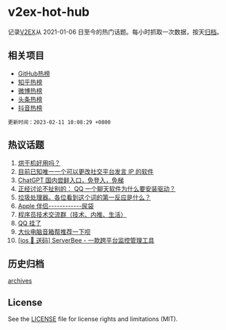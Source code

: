 # v2ex-hot-hub

 记录[V2EX](https://www.v2ex.com/)从 2021-01-06 日至今的热门话题。每小时抓取一次数据，按天[归档](archives)。
 
 ## 相关项目

- [GitHub热榜](https://github.com/lonnyzhang423/github-hot-hub)
- [知乎热榜](https://github.com/lonnyzhang423/zhihu-hot-hub)
- [微博热榜](https://github.com/lonnyzhang423/weibo-hot-hub)
- [头条热榜](https://github.com/lonnyzhang423/toutiao-hot-hub)
- [抖音热榜](https://github.com/lonnyzhang423/douyin-hot-hub)


 `更新时间：2023-02-11 10:08:29 +0800`

## 热议话题

1. [烘干机好用吗？](https://www.v2ex.com/t/914827)
1. [目前已知唯一一个可以更改社交平台发言 IP 的软件](https://www.v2ex.com/t/914803)
1. [ChatGPT 国内尝鲜入口，免登入，免梯](https://www.v2ex.com/t/914787)
1. [正经讨论不扯别的： QQ 一个聊天软件为什么要安装驱动？](https://www.v2ex.com/t/914862)
1. [垃圾处理器。各位看到这个词的第一反应是什么？](https://www.v2ex.com/t/914800)
1. [Apple 伴侣------------尿袋](https://www.v2ex.com/t/914932)
1. [程序员技术交流群（技术、内推、生活）](https://www.v2ex.com/t/914959)
1. [QQ 挂了](https://www.v2ex.com/t/914814)
1. [大伙电脑音箱帮推荐一下呗](https://www.v2ex.com/t/914909)
1. [[ios 🎉 送码] ServerBee - 一款跨平台监控管理工具](https://www.v2ex.com/t/914946)

## 历史归档

[archives](archives)

## License

See the [LICENSE](LICENSE) file for license rights and limitations (MIT).
